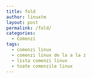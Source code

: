 ```yaml
---
title: fold
author: linuxtm
layout: post
permalink: /fold/
categories:
  - Comenzi
tags:
  - comenzi linux
  - comenzi linux de la a la z
  - lista comenzi linux
  - toate comenzile linux
---
```

